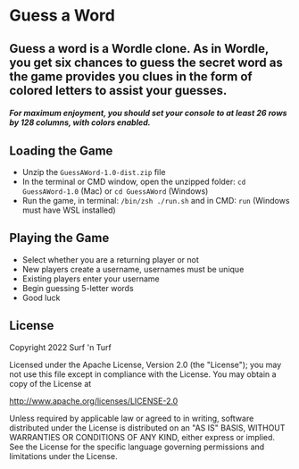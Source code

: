 # Guess a Word

## Guess a word is a Wordle clone. As in Wordle, you get six chances to guess the secret word as the game provides you clues in the form of colored letters to assist your guesses.

##### **For maximum enjoyment, you should set your console to at least _26 rows by 128 columns_, with _colors enabled_.**

## Loading the Game

* Unzip the `GuessAWord-1.0-dist.zip` file
* In the terminal or CMD window, open the unzipped folder: `cd GuessAWord-1.0` (Mac) or `cd GuessAWord` (Windows)
* Run the game, in terminal: `/bin/zsh ./run.sh` and in CMD: `run` (Windows must have WSL installed)

## Playing the Game

* Select whether you are a returning player or not
* New players create a username, usernames must be unique
* Existing players enter your username
* Begin guessing 5-letter words
* Good luck

## License

Copyright 2022 Surf 'n Turf

Licensed under the Apache License, Version 2.0 (the "License"); you may not use this file except in compliance with the License. You may obtain a copy of the License at

http://www.apache.org/licenses/LICENSE-2.0

Unless required by applicable law or agreed to in writing, software distributed under the License is distributed on an "AS IS" BASIS, WITHOUT WARRANTIES OR CONDITIONS OF ANY KIND, either express or implied. See the License for the specific language governing permissions and limitations under the License.
